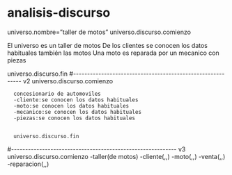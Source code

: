 # analisis-discurso
universo.nombre=”taller de motos”
universo.discurso.comienzo

El universo es un taller de motos
De los clientes se conocen los datos habituales también las motos 
Una moto es reparada por un mecanico con piezas

universo.discurso.fin
#-----------------------------------------------------------
v2
universo.discurso.comienzo

      concesionario de automoviles 
      -cliente:se conocen los datos habituales
      -moto:se conocen los datos habituales
      -mecanico:se conocen los datos habituales
      -piezas:se conocen los datos habituales
      
    
      universo.discurso.fin
#-----------------------------------------------------------
v3
universo.discurso.comienzo
-taller(de motos)
      -cliente(,,)
      -moto(,,)
      -venta(,,)
      -reparacion(,,)
      
